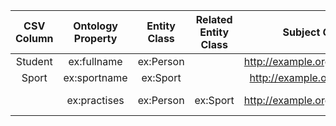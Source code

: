 | CSV Column | Ontology Property | Entity Class | Related Entity Class | Subject Generation | Join Condition |
|:----------:|:-----------------:|:------------:|:--------------:|:------------------:|:---:|
| Student | ex:fullname | ex:Person | | http://example.org/person/{Student} | |
| Sport | ex:sportname | ex:Sport | | http://example.org/person/{Sport} | |
|       | ex:practises | ex:Person| ex:Sport | http://example.org/person/{Student} | student=student, sport=sport |